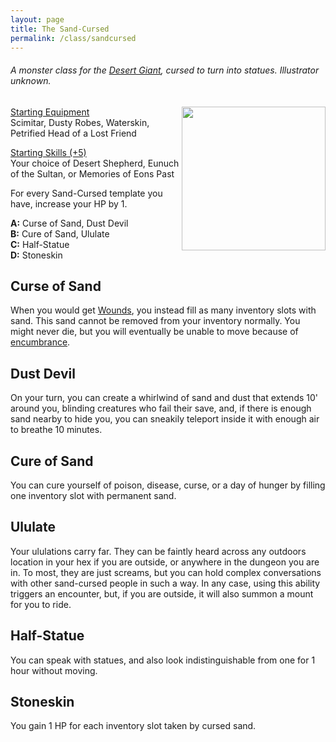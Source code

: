 ```yaml
---
layout: page
title: The Sand-Cursed
permalink: /class/sandcursed
---
```


###### A monster class for the [Desert Giant](/monsters/giant-desert), cursed to turn into statues. Illustrator unknown.

<img align="right" width=230px  src="https://static.wikia.nocookie.net/forgottenrealms/images/c/c5/Bedine_rogue.png">

<ins>Starting Equipment</ins><br>
Scimitar, Dusty Robes, Waterskin, Petrified Head of a Lost Friend

<ins>Starting Skills (+5)</ins><br>
Your choice of Desert Shepherd, Eunuch of the Sultan, or Memories of Eons Past

For every Sand-Cursed template you have, increase your HP by 1.

**A:** Curse of Sand, Dust Devil<br>
**B:** Cure of Sand, Ululate<br>
**C:** Half-Statue<br>
**D:** Stoneskin<br>

## Curse of Sand
When you would get [Wounds](/2020/11/09/base-rules/#dying--healing), you instead fill as many inventory slots with sand. This sand cannot be removed from your inventory normally. You might never die, but you will eventually be unable to move because of [encumbrance](/2020/11/09/base-rules/#inventory).

## Dust Devil
On your turn, you can create a whirlwind of sand and dust that extends 10' around you, blinding creatures who fail their save, and, if there is enough sand nearby to hide you, you can sneakily teleport inside it with enough air to breathe 10 minutes.

## Cure of Sand
You can cure yourself of poison, disease, curse, or a day of hunger by filling one inventory slot with permanent sand.

## Ululate
Your ululations carry far. They can be faintly heard across any outdoors location in your hex if you are outside, or anywhere in the dungeon you are in. To most, they are just screams, but you can hold complex conversations with other sand-cursed people in such a way. In any case, using this ability triggers an encounter, but, if you are outside, it will also summon a mount for you to ride.

## Half-Statue
You can speak with statues, and also look indistinguishable from one for 1 hour without moving.

## Stoneskin
You gain 1 HP for each inventory slot taken by cursed sand.



